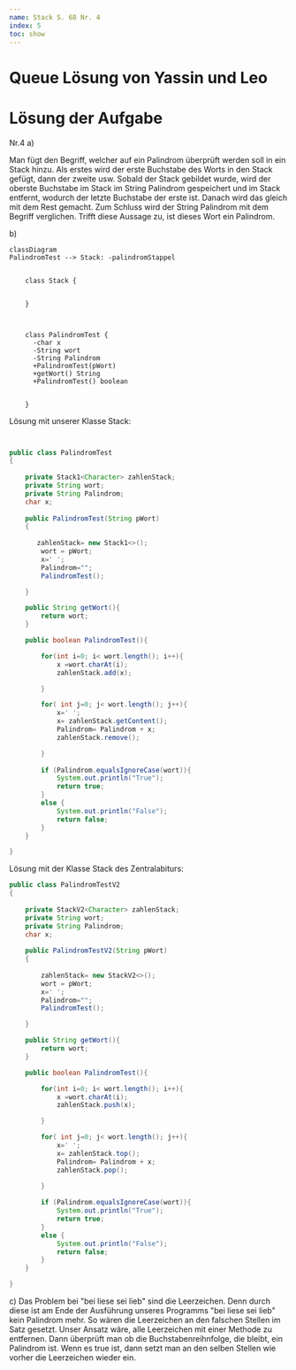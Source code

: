```yaml
---
name: Stack S. 68 Nr. 4
index: 5
toc: show
---
```


# Queue Lösung von Yassin und Leo

# Lösung der Aufgabe

Nr.4 
a) 

Man fügt den Begriff, welcher auf ein Palindrom überprüft werden soll in ein Stack hinzu. Als erstes wird der erste Buchstabe des Worts in den Stack gefügt, dann der zweite usw.
Sobald der Stack gebildet wurde, wird der oberste Buchstabe im Stack im String Palindrom gespeichert und im Stack entfernt, wodurch der letzte Buchstabe der erste ist. Danach wird das gleich mit dem Rest gemacht.
Zum Schluss wird der String Palindrom mit dem Begriff verglichen.
Trifft diese Aussage zu, ist dieses Wort ein Palindrom.

b)

```mermaid
classDiagram
PalindromTest --> Stack: -palindromStappel

    
    class Stack {
        

    }
     
      
    
    class PalindromTest {
      -char x
      -String wort
      -String Palindrom
      +PalindromTest(pWort)
      +getWort() String
      +PalindromTest() boolean
    

    }
```

Lösung mit unserer Klasse Stack: 

```java


public class PalindromTest
{
    
    private Stack1<Character> zahlenStack;
    private String wort;
    private String Palindrom; 
    char x; 
    
    public PalindromTest(String pWort)
    {
        
       zahlenStack= new Stack1<>();
        wort = pWort;
        x=' '; 
        Palindrom=""; 
        PalindromTest(); 

    }

    public String getWort(){
        return wort; 
    }

    public boolean PalindromTest(){

        for(int i=0; i< wort.length(); i++){
            x =wort.charAt(i);
            zahlenStack.add(x);

        }

        for( int j=0; j< wort.length(); j++){
            x=' '; 
            x= zahlenStack.getContent(); 
            Palindrom= Palindrom + x; 
            zahlenStack.remove(); 

        }
        
        if (Palindrom.equalsIgnoreCase(wort)){
            System.out.println("True"); 
            return true; 
        }
        else {
            System.out.println("False"); 
            return false; 
        }
    }

}
```
Lösung mit der Klasse Stack des Zentralabiturs:
```java 
public class PalindromTestV2
{
   
    private StackV2<Character> zahlenStack;
    private String wort;
    private String Palindrom; 
    char x; 
    
    public PalindromTestV2(String pWort)
    {
        
        zahlenStack= new StackV2<>();
        wort = pWort;
        x=' '; 
        Palindrom=""; 
        PalindromTest(); 

    }

    public String getWort(){
        return wort; 
    }

    public boolean PalindromTest(){

        for(int i=0; i< wort.length(); i++){
            x =wort.charAt(i);
            zahlenStack.push(x);

        }

        for( int j=0; j< wort.length(); j++){
            x=' '; 
            x= zahlenStack.top(); 
            Palindrom= Palindrom + x; 
            zahlenStack.pop(); 

        }
        
        if (Palindrom.equalsIgnoreCase(wort)){
            System.out.println("True"); 
            return true; 
        }
        else {
            System.out.println("False"); 
            return false; 
        }
    }

}

```

c)
Das Problem bei "bei liese sei lieb" sind die Leerzeichen. Denn durch diese ist am Ende der Ausführung unseres Programms "bei liese sei lieb" kein Palindrom mehr. So wären die Leerzeichen an den falschen Stellen im Satz gesetzt. 
Unser Ansatz wäre, alle Leerzeichen mit einer Methode zu entfernen. Dann überprüft man ob die Buchstabenreihnfolge, die bleibt, ein Palindrom ist. Wenn es true ist, dann setzt man an den selben Stellen wie vorher die Leerzeichen wieder ein.
